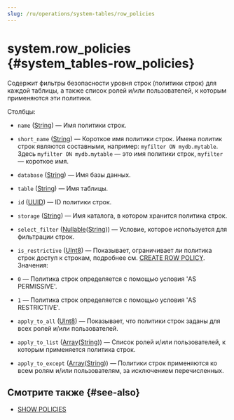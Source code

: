 ```yaml
---
slug: /ru/operations/system-tables/row_policies
---
```

# system.row_policies {#system_tables-row_policies}

Содержит фильтры безопасности уровня строк (политики строк) для каждой таблицы, а также список ролей и/или пользователей, к которым применяются эти политики.

Столбцы:
-    `name` ([String](../../sql-reference/data-types/string.md)) — Имя политики строк.

-    `short_name` ([String](../../sql-reference/data-types/string.md)) — Короткое имя политики строк. Имена политик строк являются составными, например: `myfilter ON mydb.mytable`. Здесь `myfilter ON mydb.mytable` — это имя политики строк, `myfilter` — короткое имя.

-    `database` ([String](../../sql-reference/data-types/string.md)) — Имя базы данных.

-    `table` ([String](../../sql-reference/data-types/string.md)) — Имя таблицы.

-    `id` ([UUID](../../sql-reference/data-types/uuid.md)) — ID политики строк.

-    `storage` ([String](../../sql-reference/data-types/string.md)) — Имя каталога, в котором хранится политика строк.

-    `select_filter` ([Nullable](../../sql-reference/data-types/nullable.md)([String](../../sql-reference/data-types/string.md))) — Условие, которое используется для фильтрации строк.

-    `is_restrictive` ([UInt8](../../sql-reference/data-types/int-uint.md#uint-ranges)) — Показывает, ограничивает ли политика строк доступ к строкам, подробнее см. [CREATE ROW POLICY](../../sql-reference/statements/create/row-policy.md#create-row-policy-as). Значения:
- `0` — Политика строк определяется с помощью условия 'AS PERMISSIVE'.
- `1` — Политика строк определяется с помощью условия 'AS RESTRICTIVE'.

-    `apply_to_all` ([UInt8](../../sql-reference/data-types/int-uint.md#uint-ranges)) — Показывает, что политики строк заданы для всех ролей и/или пользователей.

-    `apply_to_list` ([Array](../../sql-reference/data-types/array.md)([String](../../sql-reference/data-types/string.md))) — Список ролей и/или пользователей, к которым применяется политика строк.

-    `apply_to_except` ([Array](../../sql-reference/data-types/array.md)([String](../../sql-reference/data-types/string.md))) — Политики строк применяются ко всем ролям и/или пользователям, за исключением перечисленных.

## Смотрите также {#see-also}

-   [SHOW POLICIES](../../sql-reference/statements/show.md#show-policies-statement)

